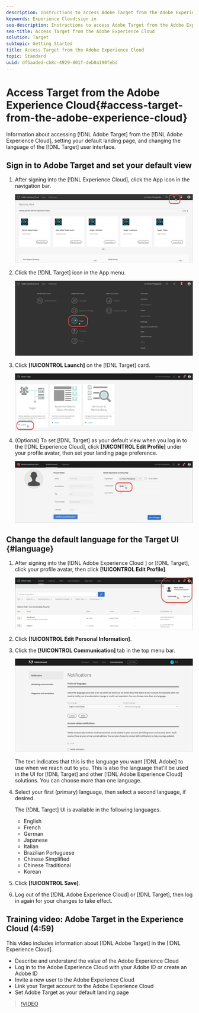 ```yaml
---
description: Instructions to access Adobe Target from the Adobe Experience Cloud.
keywords: Experience Cloud;sign in
seo-description: Instructions to access Adobe Target from the Adobe Experience Cloud.
seo-title: Access Target from the Adobe Experience Cloud
solution: Target
subtopic: Getting Started
title: Access Target from the Adobe Experience Cloud
topic: Standard
uuid: df5aaded-cb8c-4929-801f-deb0a190febd
---
```


# Access Target from the Adobe Experience Cloud{#access-target-from-the-adobe-experience-cloud}

Information about accessing [!DNL Adobe Target] from the [!DNL Adobe Experience Cloud], setting your default landing page, and changing the language of the [!DNL Target] user interface.

## Sign in to Adobe Target and set your default view

1. After signing into the [!DNL Experience Cloud], click the App icon in the navigation bar.

   ![application icon](/help/c-intro/assets/appmenu-new.png)

1. Click the [!DNL Target] icon in the App menu.

   ![Target icon](/help/c-intro/assets/appmenu-target-new.png)

1. Click **[!UICONTROL Launch]** on the [!DNL Target] card.

   ![Target launch](/help/c-intro/assets/target-launch-new.png)

1. (Optional) To set [!DNL Target] as your default view when you log in to the [!DNL Experience Cloud], click **[!UICONTROL Edit Profile]** under your profile avatar, then set your landing page preference.

   ![Landing page](/help/c-intro/assets/pagepref-new.png)

## Change the default language for the Target UI {#language}

1. After signing into the [!DNL Adobe Experience Cloud ] or [!DNL Target], click your profile avatar, then click **[!UICONTROL Edit Profile]**.

   ![Edit profile](/help/c-intro/assets/change-language.png)

1. Click **[!UICONTROL Edit Personal Information]**.

1. Click the **[!UICONTROL Communication]** tab in the top menu bar.

   ![Preferred languages](/help/c-intro/assets/prefered-language.png)

   The text indicates that this is the language you want [!DNL Adobe] to use when we reach out to you. This is also the language that'll be used in the UI for [!DNL Target] and other [!DNL Adobe Experience Cloud] solutions. You can choose more than one language.

1. Select your first (primary) language, then select a second language, if desired.

   The [!DNL Target] UI is available in the following languages.

   * English
   * French
   * German
   * Japanese
   * Italian
   * Brazilian Portuguese
   * Chinese Simplified
   * Chinese Traditional
   * Korean

1. Click **[!UICONTROL Save]**.

1. Log out of the [!DNL Adobe Experience Cloud] or [!DNL Target], then log in again for your changes to take effect.

## Training video: Adobe Target in the Experience Cloud (4:59)

This video includes information about [!DNL Adobe Target] in the [!DNL Experience Cloud].

* Describe and understand the value of the Adobe Experience Cloud 
* Log in to the Adobe Experience Cloud with your Adobe ID or create an Adobe ID 
* Invite a new user to the Adobe Experience Cloud 
* Link your Target account to the Adobe Experience Cloud 
* Set Adobe Target as your default landing page

>[!VIDEO](https://www.youtube.com/watch?v=7lwYrYC7vdM) 